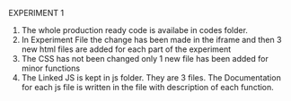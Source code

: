EXPERIMENT 1

1. The whole production ready code is availabe in codes folder.
2. In Experiment File the change has been made in the iframe and then 3 new html files are added for each part of the experiment
3. The CSS has not been changed only 1 new file has been added for minor functions
4. The Linked JS is kept in js folder. They are 3 files.
   The Documentation for each js file is written in the file with description of each function.
